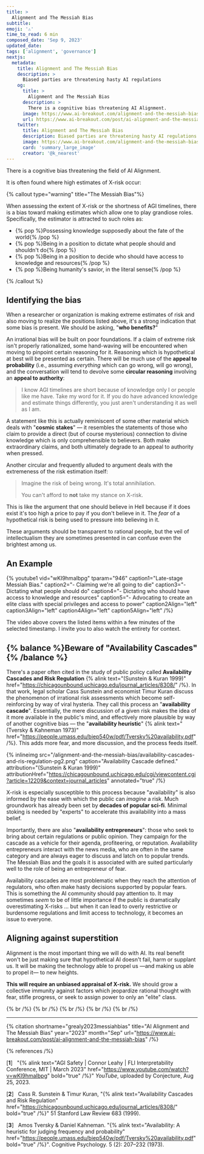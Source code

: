 ```yaml
---
title: >
  Alignment and The Messiah Bias
subtitle:
emoji: '⚠️'
time_to_read: 6 min
composed_date: 'Sep 9, 2023'
updated_date:
tags: ['alignment', 'governance']
nextjs:
  metadata:
    title: Alignment and The Messiah Bias
    description: >
      Biased parties are threatening hasty AI regulations
    og:
      title: >
        Alignment and The Messiah Bias
      description: >
        There is a cognitive bias threatening AI Alignment.
      image: https://www.ai-breakout.com/alignment-and-the-messiah-bias/alignment-and-the-messiah-bias.png
      url: https://www.ai-breakout.com/post/ai-alignment-and-the-messiah-bias
    twitter:
      title: Alignment and The Messiah Bias
      description: Biased parties are threatening hasty AI regulations
      image: https://www.ai-breakout.com/alignment-and-the-messiah-bias/alignment-and-the-messiah-bias.png
      card: 'summary_large_image'
      creator: '@k_nearest'
---
```


<!-- ## Biased Risk Estimations -->

There is a cognitive bias threatening the field of AI Alignment.

<!-- It is recognizable often by the **high estimations of X-risk** it produces. -->

It is often found where high estimates of X-risk occur:

<!-- It's caused by an attraction toward emotionally gratifying self-images: -->

<!-- It's caused by an attraction toward gratifying roles: -->

{% callout type="warning" title="The Messiah Bias"%}

When assessing the extent of X-risk or the shortness of AGI timelines, there is a bias toward making estimates which allow one to play grandiose roles. Specifically, the estimator is attracted to such roles as:

- {% pop %}Possessing knowledge supposedly about the fate of the world{% /pop %}
- {% pop %}Being in a position to dictate what people should and shouldn't do{% /pop %}
- {% pop %}Being in a position to decide who should have access to knowledge and resources{% /pop %}
- {% pop %}Being humanity's savior, in the literal sense{% /pop %}

{% /callout %}

## Identifying the bias

When a researcher or organization is making extreme estimates of risk and also moving to realize the positions listed above, it's a strong indication that some bias is present. We should be asking, "**who benefits?**"

An irrational bias will be built on poor foundations. If a claim of extreme risk isn't properly rationalized, some hand-waving will be encountered when moving to pinpoint certain reasoning for it. Reasoning which is hypothetical at best will be presented as certain. There will be much use of the **appeal to probability** (i.e., assuming _everything_ which can go wrong, will go wrong), and the conversation will tend to devolve some **circular reasoning** involving an **appeal to authority**:

> I know AGI timelines are short because of knowledge only I or people like me have. Take my word for it.
> If you do have advanced knowledge and estimate things differently, you just aren't understanding it as well as I am.

A statement like this is actually reminiscent of some other material which deals with "**cosmic stakes**" &#8212; it resembles the statements of those who claim to provide a direct (but of course mysterious) connection to divine knowledge which is only comprehensible to believers. Both make extraordinary claims, and both ultimately degrade to an appeal to authority when pressed.

Another circular and frequently alluded to argument deals with the extremeness of the risk estimation itself:

> Imagine the risk of being wrong. It's total annihilation.
>
> You can't afford to **not** take my stance on X-risk.

This is like the argument that one should believe in Hell because if it does exist it's too high a price to pay if you don't believe in it. The _fear_ of a hypothetical risk is being used to pressure into believing in it.

These arguments should be transparent to rational people, but the veil of intellectualism they are sometimes presented in can confuse even the brightest among us.

## An Example

{% youtube1 vid="wKI9hmaIbpg" tparam="946"
caption1="Late-stage Messiah Bias."
caption2="- Claiming we're all going to die"
caption3="- Dictating what people should do"
caption4="- Dictating who should have access to knowledge and resources"
caption5="- Advocating to create an elite class with special privileges and access to power"
caption2Align="left"
caption3Align="left"
caption4Align="left"
caption5Align="left"
/%}

The video above covers the listed items within a few minutes of the selected timestamp. I invite you to also watch the entirety for context.

## {% balance %}Beware of "Availability Cascades" {% /balance %}

There's a paper often cited in the study of public policy called **Availability Cascades and Risk Regulation** {% alink text="(Sunstein & Kuran 1999)" href="https://chicagounbound.uchicago.edu/journal_articles/8308/" /%}. In that work, legal scholar Cass Sunstein and economist Timur Kuran discuss the phenomenon of irrational risk assessments which become self-reinforcing by way of viral hysteria. They call this process an "**availability cascade**". Essentially, the mere discussion of a given risk makes the idea of it more available in the public's mind, and effectively more plausible by way of another cognitive bias &#8212; the "**availability heuristic**" {% alink text="(Tversky & Kahneman 1973)" href="https://people.umass.edu/biep540w/pdf/Tversky%20availability.pdf" /%}. This adds more fear, and more discussion, and the process feeds itself.

{% inlineimg src="/alignment-and-the-messiah-bias/availability-cascades-and-ris-regulation-pg2.png" caption="Availability Cascade defined." attribution="(Sunstein & Kuran 1999)" attributionHref="https://chicagounbound.uchicago.edu/cgi/viewcontent.cgi?article=12209&context=journal_articles" annotated="true" /%}

X-risk is especially susceptible to this process because "availability" is also informed by the ease with which the public can _imagine_ a risk. Much groundwork has already been set by **decades of popular sci-fi**. Minimal stoking is needed by "experts" to accelerate this availability into a mass belief.

Importantly, there are also "**availability entrepreneurs**": those who seek to bring about certain regulations or public opinion. They campaign for the cascade as a vehicle for their agenda, profiteering, or reputation. Availability entrepreneurs interact with the news media, who are often in the same category and are always eager to discuss and latch on to popular trends. The Messiah Bias and the goals it is associated with are suited particularly well to the role of being an entrepreneur of fear.

Availability cascades are most problematic when they reach the attention of regulators, who often make hasty decisions supported by popular fears. This is something the AI community should pay attention to. It may sometimes _seem_ to be of little importance if the public is dramatically overestimating X-risks ... but when it can lead to overly restrictive or burdensome regulations and limit access to technology, it becomes an issue to everyone.

## Aligning against superstition

Alignment is the most important thing we will do with AI. Its real benefit won't be just making sure that hypothetical AI doesn't fail, harm or supplant us. It will be making the technology able to propel us &#8212;and making us able to propel it&#8212; to new heights.

**This will require an unbiased appraisal of X-risk.** We should grow a collective immunity against factors which jeopardize rational thought with fear, stifle progress, or seek to assign power to only an "elite" class.

{% br /%}
{% br /%}
{% br /%}
{% br /%}
{% br /%}

---

{% citation
shortname="grealy2023messiahbias"
title="AI Alignment and The Messiah Bias"
year="2023"
month="Sep"
url="https://www.ai-breakout.com/post/ai-alignment-and-the-messiah-bias"
/%}

{% references /%}

[**1**] &nbsp; "{% alink text="AGI Safety | Connor Leahy | FLI Interpretability Conference, MIT | March 2023" href="https://www.youtube.com/watch?v=wKI9hmaIbpg" bold="true" /%}" _YouTube_, uploaded by Conjecture, Aug 25, 2023.

[**2**] &nbsp; Cass R. Sunstein & Timur Kuran, "{% alink text="Availability Cascades and Risk Regulation" href="https://chicagounbound.uchicago.edu/journal_articles/8308/" bold="true" /%}" 51 Stanford Law Review 683 (1999).

[**3**] &nbsp; Amos Tversky & Daniel Kahneman. "{% alink text="Availability: A heuristic for judging frequency and probability" href="https://people.umass.edu/biep540w/pdf/Tversky%20availability.pdf" bold="true" /%}". Cognitive Psychology. 5 (2): 207–232 (1973).
